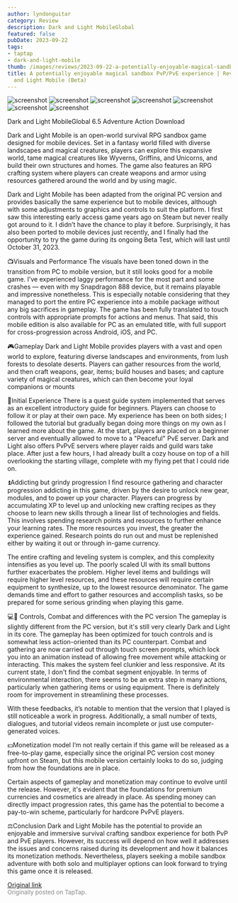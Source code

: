 ```yaml
---
author: lyndonguitar
category: Review
description: Dark and Light MobileGlobal
featured: false
pubDate: 2023-09-22
tags:
- taptap
- dark-and-light-mobile
thumb: /images/reviews/2023-09-22-a-potentially-enjoyable-magical-sandbox-pvppve-experience--review---dark-and-light-mobile-0.avif
title: A potentially enjoyable magical sandbox PvP/PvE experience | Review - Dark
  and Light Mobile (Beta)
---
```


<div class="gallery">
  <img src="/images/reviews/2023-09-22-a-potentially-enjoyable-magical-sandbox-pvppve-experience--review---dark-and-light-mobile-0.avif" alt="screenshot" />
  <img src="/images/reviews/2023-09-22-a-potentially-enjoyable-magical-sandbox-pvppve-experience--review---dark-and-light-mobile-1.avif" alt="screenshot" />
  <img src="/images/reviews/2023-09-22-a-potentially-enjoyable-magical-sandbox-pvppve-experience--review---dark-and-light-mobile-2.avif" alt="screenshot" />
  <img src="/images/reviews/2023-09-22-a-potentially-enjoyable-magical-sandbox-pvppve-experience--review---dark-and-light-mobile-3.avif" alt="screenshot" />
  <img src="/images/reviews/2023-09-22-a-potentially-enjoyable-magical-sandbox-pvppve-experience--review---dark-and-light-mobile-4.avif" alt="screenshot" />
  <img src="/images/reviews/2023-09-22-a-potentially-enjoyable-magical-sandbox-pvppve-experience--review---dark-and-light-mobile-5.avif" alt="screenshot" />
  <img src="/images/reviews/2023-09-22-a-potentially-enjoyable-magical-sandbox-pvppve-experience--review---dark-and-light-mobile-6.avif" alt="screenshot" />
</div>

Dark and Light MobileGlobal
6.5
Adventure
Action
Download

Dark and Light Mobile is an open-world survival RPG sandbox game designed for mobile devices. Set in a fantasy world filled with diverse landscapes and magical creatures, players can explore this expansive world, tame magical creatures like Wyverns, Griffins, and Unicorns, and build their own structures and homes. The game also features an RPG crafting system where players can create weapons and armor using resources gathered around the world and by using magic.

Dark and Light Mobile has been adapted from the original PC version and provides basically the same experience but to mobile devices, although with some adjustments to graphics and controls to suit the platform. I first saw this interesting early access game years ago on Steam but never really got around to it. I didn’t have the chance to play it before. Surprisingly, it has also been ported to mobile devices just recently, and I finally had the opportunity to try the game during its ongoing Beta Test, which will last until October 31, 2023.

📺Visuals and Performance
The visuals have been toned down in the transition from PC to mobile version, but it still looks good for a mobile game. I’ve experienced laggy performance for the most part and some crashes — even with my Snapdragon 888 device, but it remains playable and impressive nonetheless. This is especially notable considering that they managed to port the entire PC experience into a mobile package without any big sacrifices in gameplay. The game has been fully translated to touch controls with appropriate prompts for actions and menus. That said, this mobile edition is also available for PC as an emulated title, with full support for cross-progression across Android, iOS, and PC.

🎮Gameplay
Dark and Light Mobile provides players with a vast and open world to explore, featuring diverse landscapes and environments, from lush forests to desolate deserts. Players can gather resources from the world, and then craft weapons, gear, items; build houses and bases; and capture variety of magical creatures, which can then become your loyal companions or mounts

👶Initial Experience
There is a quest guide system implemented that serves as an excellent introductory guide for beginners. Players can choose to follow it or play at their own pace. My experience has been on both sides; I followed the tutorial but gradually began doing more things on my own as I learned more about the game. At the start, players are placed on a beginner server and eventually allowed to move to a "Peaceful" PvE server. Dark and Light also offers PvPvE servers where player raids and guild wars take place.  After just a few hours, I had already built a cozy house on top of a hill overlooking the starting village, complete with my flying pet that I could ride on.

⏫Addicting but grindy progression
I find resource gathering and character progression addicting in this game, driven by the desire to unlock new gear, modules, and to power up your character. Players can progress by accumulating XP to level up and unlocking new crafting recipes as they choose to learn new skills through a linear list of technologies and fields. This involves spending research points and resources to further enhance your learning rates. The more resources you invest, the greater the experience gained. Research points do run out and must be replenished either by waiting it out or through in-game currency.

The entire crafting and leveling system is complex, and this complexity intensifies as you level up. The poorly scaled UI with its small buttons further exacerbates the problem. Higher level items and buildings will require higher level resources, and these resources will require certain equipment to synthesize, up to the lowest resource denominator. The game demands time and effort to gather resources and accomplish tasks, so be prepared for some serious grinding when playing this game.

💻📲 Controls, Combat and differences with the PC version
The gameplay is slightly different from the PC version, but it's still very clearly Dark and Light in its core. The gameplay has been optimized for touch controls and is somewhat less action-oriented than its PC counterpart. Combat and gathering are now carried out through touch screen prompts, which lock you into an animation instead of allowing free movement while attacking or interacting. This makes the system feel clunkier and less responsive. At its current state, I don't find the combat segment enjoyable. In terms of environmental interaction, there seems to be an extra step in many actions, particularly when gathering items or using equipment. There is definitely room for improvement in streamlining these processes.

With these feedbacks, it’s notable to mention that the version that I played is still noticeable a work in progress. Additionally, a small number of texts, dialogues, and tutorial videos remain incomplete or just use computer-generated voices.

💵Monetization model
I’m not really certain if this game will be released as a free-to-play game, especially since the original PC version cost money upfront on Steam, but this mobile version certainly looks to do so, judging from how the foundations are in place.

Certain aspects of gameplay and monetization may continue to evolve until the release. However, it's evident that the foundations for premium currencies and cosmetics are already in place. As spending money can directly impact progression rates, this game has the potential to become a pay-to-win scheme, particularly for hardcore PvPvE players.

⚖️Conclusion
Dark and Light Mobile has the potential to provide an enjoyable and immersive survival crafting sandbox experience for both PvP and PvE players. However, its success will depend on how well it addresses the issues and concerns raised during its development and how it balances its monetization methods. Nevertheless, players seeking a mobile sandbox adventure with both solo and multiplayer options can look forward to trying this game once it is released.

[Original link](https://www.taptap.io/post/6333257)<br><span style="font-size: 0.95em; color: #888;">Originally posted on TapTap.</span>